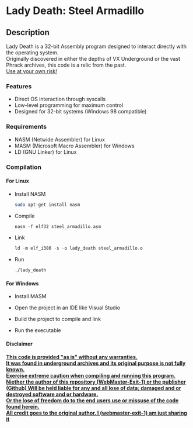 <!-- markdownlint-disable -->
# Lady Death: Steel Armadillo

## Description

Lady Death is a 32-bit Assembly program designed to interact directly with the operating system. <br>
Originally discovered in either the depths of VX Underground or the vast Phrack archives, this code is a relic from the past. <br>
<u>Use at your own risk!</u>

### Features

* Direct OS interaction through syscalls
* Low-level programming for maximum control
* Designed for 32-bit systems (Windows 98 compatible)

### Requirements

* NASM (Netwide Assembler) for Linux
* MASM (Microsoft Macro Assembler) for Windows
* LD (GNU Linker) for Linux

### Compilation

#### For Linux

* Install NASM

  ```bash
  sudo apt-get install nasm
  ```

* Compile

  ```nasm
  nasm -f elf32 steel_armadillo.asm
  ```

* Link

  ```c
  ld -m elf_i386 -s -o lady_death steel_armadillo.o
  ```

* Run

  ```bash
  ./lady_death
  ```

#### For Windows

* Install MASM

* Open the project in an IDE like Visual Studio

* Build the project to compile and link

* Run the executable

#### Disclaimer

<b><u>This code is provided "as is" without any warranties.</u></b> <br> 
<b><u>It was found in underground archives and its original purpose is not fully known.</u></b> <br> 
<b><u>Exercise extreme caution when compiling and running this program.</u></b> <br>
<b><u>Niether the author of this repository (WebMaster-Exit-1) or the publisher (Github) Will be held liable for any and all lose of data; damaged and or destroyed software and or hardware.</u></b> <br>
<b><u>Or the lose of freedom do to the end users use or missuse of the code found herein.</u></b> <br>
<b><u>All credit goes to the original author. I (webmaster-exit-1) am just sharing it


